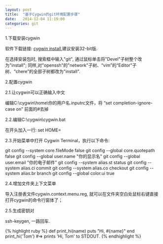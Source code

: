 ```yaml
---
layout: post
title:  "基于Cygwin的git环境配置步骤"
date:   2014-12-04 11:19:00
categories: git
---
```

1.下载安装cygwin

软件下载链接: [cygwin install][cygwin-install],建议安装32-bit版.

在选择安装包时, 搜索框中输入"git", 通过鼠标单击将"Devel"子树整个改为"install"; 同样,对"openssh"的"network"子树、“vim”的“Editor”子树、“chere”的全部子树都改为"install".

2.配置cygwin

2.1.让cygwin可以正确输入中文

编辑C:\cygwin\home\你的用户名\.inputrc文件，将 “set completion-ignore-case on” 前面的#去掉

2.2.编辑C:\cygwin\cygwin.bat

在开头加入一行:
set HOME=

2.3.开始菜单中打开 Cygwin Terminal，执行以下命令:

git config --system core.fileMode false
git config --global core.quotepath false
git config --global user.name "你的显示名"
git config --global user.email "你的电子邮件”
git config --system alias.st status
git config --system alias.ci commit
git config --system alias.co checkout
git config --system alias.br branch
git config --global color.ui true

2.4.增加文件夹上下文菜单

导入注册表文件cygwin.context.menu.reg, 就可以在文件夹空白处鼠标右键直接打开cygwin的命令行窗体了；

2.5.生成密钥对

ssh-keygen, 一路回车. 


{% highlight ruby %}
def print_hi(name)
  puts "Hi, #{name}"
end
print_hi('Tom')
#=> prints 'Hi, Tom' to STDOUT.
{% endhighlight %}

[cygwin-install]: http://cygwin.com/install.html